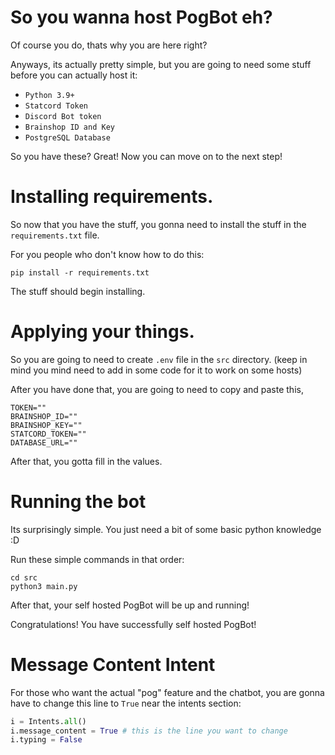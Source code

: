 # So you wanna host PogBot eh?
Of course you do, thats why you are here right?

Anyways, its actually pretty simple, but you are going to need some stuff before you can actually host it:

* `Python 3.9+`
* `Statcord Token`
* `Discord Bot token`
* `Brainshop ID and Key`
* `PostgreSQL Database`

So you have these? Great! Now you can move on to the next step!

# Installing requirements.
So now that you have the stuff, you gonna need to install the stuff in the `requirements.txt` file.

For you people who don't know how to do this:

`pip install -r requirements.txt`

The stuff should begin installing.

# Applying your things.

So you are going to need to create `.env` file in the `src` directory. (keep in mind you mind need to add in some code for it to work on some hosts)

After you have done that, you are going to need to copy and paste this,

```
TOKEN=""
BRAINSHOP_ID=""
BRAINSHOP_KEY=""
STATCORD_TOKEN=""
DATABASE_URL=""
```

After that, you gotta fill in the values.

# Running the bot
Its surprisingly simple. You just need a bit of some basic python knowledge :D

Run these simple commands in that order:

```
cd src
python3 main.py
```

After that, your self hosted PogBot will be up and running!

Congratulations! You have successfully self hosted PogBot!

# Message Content Intent
For those who want the actual "pog" feature and the chatbot, you are gonna have to change this line to `True` near the intents section:

```py
i = Intents.all()
i.message_content = True # this is the line you want to change
i.typing = False
```
